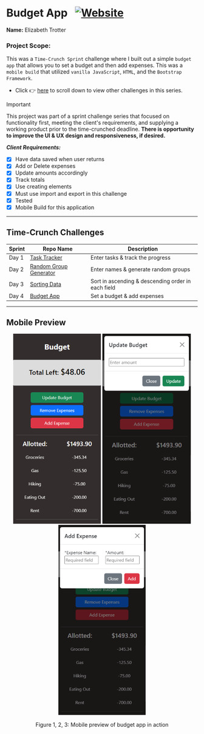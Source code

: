 # Budget App &nbsp;&nbsp;<a href="https://budgetapp-rose.vercel.app/">![Website](https://img.shields.io/website?url=https%3A%2F%2Fbudgetapp-rose.vercel.app%2F&up_message=ONLINE&up_color=355E3B&down_message=OFFLINE&down_color=8B0000&style=for-the-badge&logo=vercel)</a>

**Name:** Elizabeth Trotter

### Project Scope: 

This was a `Time-Crunch Sprint` challenge where I built out a simple `budget app` that allows you to set a budget and then add expenses. This was a `mobile build` that utilized `vanilla JavaScript`, `HTML`, and the `Bootstrap Framework`. 

- Click :point_right: [here](#time-crunch-challenges) to scroll down to view other challenges in this series.

> [!IMPORTANT]  
> This project was part of a sprint challenge series that focused on functionality first, meeting the client's requirements, and supplying a working product prior to the time-crunched deadline. **There is opportunity to improve the UI & UX design and responsiveness, if desired.**

***Client Requirements:***

- [x] Have data saved when user returns
- [x] Add or Delete expenses
- [x] Update amounts accordingly
- [x] Track totals
- [x] Use creating elements
- [x] Must use import and export in this challenge
- [x] Tested
- [x] Mobile Build for this application
&nbsp;
---

## Time-Crunch Challenges

| Sprint | Repo Name | Description |
| --- | --- | --- |
| Day 1 | [Task Tracker](https://github.com/et120/tasktracker) | Enter tasks & track the progress | 
| Day 2 | [Random Group Generator](https://github.com/et120/randomnamegeneratorgroups) | Enter names & generate random groups |
| Day 3 | [Sorting Data](https://github.com/et120/sortingdata) | Sort in ascending & descending order in each field |
| Day 4 | [Budget App](https://github.com/et120/budgetapp) | Set a budget & add expenses |

---

## Mobile Preview

<div align="center">
<img src="./assets/mobilepreview.png" alt="Mobile preview" height="500">
<img src="./assets/updatebudgetpreview.png" alt="Mobile preview" height="500">
<img src="./assets/addexpensepreview.png" alt="Mobile preview" height="500">
<p>Figure 1, 2, 3: Mobile preview of budget app in action</p>
</div>